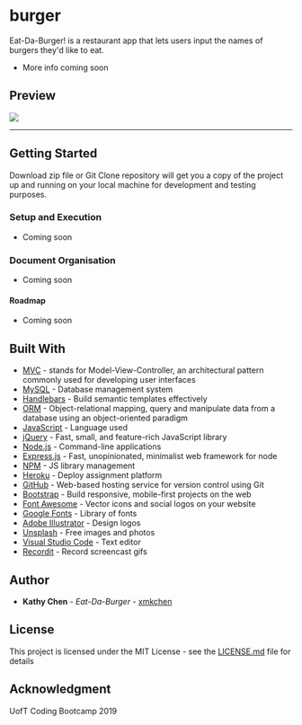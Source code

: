 # burger
Eat-Da-Burger! is a restaurant app that lets users input the names of burgers they'd like to eat.

* More info coming soon

## Preview

<a href="http://g.recordit.co/6Sflh8YXwk.gif"><img src="https://media.giphy.com/media/gizhA3GMGkO1EKu5Ne/giphy.gif" border="0"></a>

<hr> 

## Getting Started

Download zip file or Git Clone repository will get you a copy of the project up and running on your local machine for development and testing purposes.

### Setup and Execution

* Coming soon

### Document Organisation

* Coming soon

#### Roadmap

* Coming soon

## Built With

* [MVC](https://en.wikipedia.org/wiki/Model%E2%80%93view%E2%80%93controller) - stands for Model-View-Controller, an architectural pattern commonly used for developing user interfaces
* [MySQL](https://www.mysql.com/) - Database management system
* [Handlebars](https://handlebarsjs.com/) - Build semantic templates effectively
* [ORM](https://en.wikipedia.org/wiki/Object-relational_mapping) - Object-relational mapping, query and manipulate data from a database using an object-oriented paradigm
* [JavaScript](http://www.dropwizard.io/1.0.2/docs/) - Language used
* [jQuery](https://jquery.com/) - Fast, small, and feature-rich JavaScript library
* [Node.js](https://nodejs.org/en/) - Command-line applications
* [Express.js](https://www.npmjs.com/package/express) - Fast, unopinionated, minimalist web framework for node
* [NPM](https://www.npmjs.com/) - JS library management
* [Heroku](https://www.heroku.com/) - Deploy assignment platform
* [GitHub](https://www.github.com/) - Web-based hosting service for version control using Git
* [Bootstrap](https://getbootstrap.com/) - Build responsive, mobile-first projects on the web
* [Font Awesome](https://fontawesome.com/) - Vector icons and social logos on your website 
* [Google Fonts](https://fonts.google.com/) - Library of fonts
* [Adobe Illustrator](https://www.adobe.com/ca/products/illustrator.html) - Design logos
* [Unsplash](https://unsplash.com/) - Free images and photos
* [Visual Studio Code](https://code.visualstudio.com/) - Text editor
* [Recordit](http://recordit.co/) - Record screencast gifs

## Author

* **Kathy Chen** - *Eat-Da-Burger* - [xmkchen](https://github.com/xmkchen/)

## License

This project is licensed under the MIT License - see the [LICENSE.md](https://github.com/xmkchen/burger/blob/master/LICENSE) file for details

## Acknowledgment

UofT Coding Bootcamp 2019
